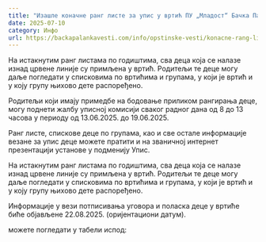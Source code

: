 ```yaml
---
title: "Изашле коначне ранг листе за упис у вртић ПУ „Младост“ Бачка Паланка"
date: 2025-07-10
category: Инфо
url: https://backapalankavesti.com/info/opstinske-vesti/konacne-rang-liste-upis-u-vrtic-pu-mladost-backa-palanka/
---
```


На истакнутим ранг листама по годиштима, сва деца која се налазе изнад црвене линије су примљена у вртић. Родитељи те деце могу даље погледати у списковима по вртићима и групама, у који је вртић и у коју групу њихово дете распоређено.

Родитељи који имају примедбе на бодовање приликом рангирања деце, могу поднети жалбу уписној комисији сваког радног дана од 8 до 13 часова у периоду од 13.06.2025. до 19.06.2025.

Ранг листе, спискове деце по групама, као и све остале информације везане за упис деце можете пратити и на званичној интернет презентацији установе у подменију Упис.

На истакнутим ранг листама по годиштима, сва деца која се налазе изнад црвене линије су примљена у вртић. Родитељи те деце могу даље погледати у списковима по вртићима и групама, у који је вртић и у коју групу њихово дете распоређено.

Информације у вези потписивања уговора и поласка деце у вртиће биће објављене 22.08.2025. (оријентациони датум).

можете погледати у табели испод:

